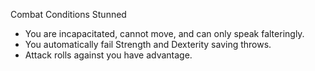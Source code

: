 Combat
Conditions
Stunned
<ul>
  <li>You are incapacitated, cannot move, and can only speak falteringly.</li>
  <li>You automatically fail Strength and Dexterity saving throws.</li>
  <li>Attack rolls against you have advantage.</li>
</ul>
